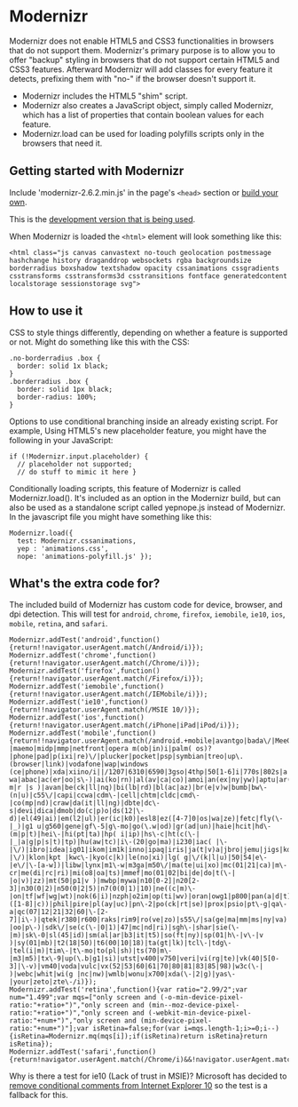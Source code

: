 Modernizr
=====================
Modernizr does not enable HTML5 and CSS3 functionalities in browsers that do not support them. Modernizr's primary purpose is to allow you to offer "backup" styling in browsers that do not support certain HTML5 and CSS3 features. Afterward Modernizr will add classes for every feature it detects, prefixing them with "no-" if the browser doesn't support it. 

* Modernizr includes the <a herf="http://remysharp.com/2009/01/07/html5-enabling-script/" target="_blank">HTML5 "shim" script</a>. 
* Modernizr also creates a JavaScript object, simply called Modernizr, which has a list of properties that contain boolean values for each feature.
* Modernizr.load can be used for loading polyfills scripts only in the browsers that need it.

## Getting started with Modernizr
Include 'modernizr-2.6.2.min.js' in the page's `<head>` section or <a href="http://modernizr.com/download/" target="_blank">build your own</a>.

This is the <a href="http://modernizr.com/download/#-fontface-backgroundsize-borderradius-boxshadow-opacity-rgba-textshadow-cssanimations-generatedcontent-cssgradients-csstransforms-csstransforms3d-csstransitions-canvas-canvastext-draganddrop-hashchange-history-input-inputtypes-localstorage-postmessage-sessionstorage-websockets-geolocation-svg-touch-printshiv-mq-cssclasses-addtest-prefixed-teststyles-testprop-testallprops-hasevent-prefixes-domprefixes-load" target="_blank">development version that is being used</a>.

When Modernizr is loaded the `<html>` element will look something like this:
```
<html class="js canvas canvastext no-touch geolocation postmessage hashchange history draganddrop websockets rgba backgroundsize borderradius boxshadow textshadow opacity cssanimations cssgradients csstransforms csstransforms3d csstransitions fontface generatedcontent localstorage sessionstorage svg">
```

## How to use it
CSS to style things differently, depending on whether a feature is supported or not. Might do something like this with the CSS:
```
.no-borderradius .box {
  border: solid 1x black;
}
.borderradius .box {
  border: solid 1px black;
  border-radius: 100%;
} 
```

Options to use conditional branching inside an already existing script. For example, Using HTML5's new placeholder feature, you might have the following in your JavaScript:
```
if (!Modernizr.input.placeholder) {
  // placeholder not supported;
  // do stuff to mimic it here } 
```

Conditionally loading scripts, this feature of Modernizr is called Modernizr.load(). It's included as an option in the Modernizr build, but can also be used as a standalone script called yepnope.js instead of Modernizr. In the javascript file you might have something like this:
```
Modernizr.load({
  test: Modernizr.cssanimations,
  yep : 'animations.css',
  nope: 'animations-polyfill.js' }); 
```

## What's the extra code for?
The included build of Modernizr has custom code for device, browser, and dpi detection. This will test for  `android`, `chrome`, `firefox`, `iemobile`, `ie10`, `ios`, `mobile`, `retina`, and `safari`.
```
Modernizr.addTest('android',function(){return!!navigator.userAgent.match(/Android/i)});
Modernizr.addTest('chrome',function(){return!!navigator.userAgent.match(/Chrome/i)});
Modernizr.addTest('firefox',function(){return!!navigator.userAgent.match(/Firefox/i)});
Modernizr.addTest('iemobile',function(){return!!navigator.userAgent.match(/IEMobile/i)});
Modernizr.addTest('ie10',function(){return!!navigator.userAgent.match(/MSIE 10/)});
Modernizr.addTest('ios',function(){return!!navigator.userAgent.match(/iPhone|iPad|iPod/i)});
Modernizr.addTest('mobile',function(){return!!navigator.userAgent.match(/android.+mobile|avantgo|bada\/|MeeGo|NokiaN9|blackberry|BlackBerry|blazer|compal|elaine|fennec|hiptop|iemobile|ip(hone|od)|iris|kindle|lge |maemo|midp|mmp|netfront|opera m(ob|in)i|palm( os)?|phone|pad|p(ixi|re)\/|plucker|pocket|psp|symbian|treo|up\.(browser|link)|vodafone|wap|windows (ce|phone)|xda|xiino/i||/1207|6310|6590|3gso|4thp|50[1-6]i|770s|802s|a wa|abac|ac(er|oo|s\-)|ai(ko|rn)|al(av|ca|co)|amoi|an(ex|ny|yw)|aptu|ar(ch|go)|as(te|us)|attw|au(di|\-m|r |s )|avan|be(ck|ll|nq)|bi(lb|rd)|bl(ac|az)|br(e|v)w|bumb|bw\-(n|u)|c55\/|capi|ccwa|cdm\-|cell|chtm|cldc|cmd\-|co(mp|nd)|craw|da(it|ll|ng)|dbte|dc\-s|devi|dica|dmob|do(c|p)o|ds(12|\-d)|el(49|ai)|em(l2|ul)|er(ic|k0)|esl8|ez([4-7]0|os|wa|ze)|fetc|fly(\-|_)|g1 u|g560|gene|gf\-5|g\-mo|go(\.w|od)|gr(ad|un)|haie|hcit|hd\-(m|p|t)|hei\-|hi(pt|ta)|hp( i|ip)|hs\-c|ht(c(\-| |_|a|g|p|s|t)|tp)|hu(aw|tc)|i\-(20|go|ma)|i230|iac( |\-|\/)|ibro|idea|ig01|ikom|im1k|inno|ipaq|iris|ja(t|v)a|jbro|jemu|jigs|kddi|keji|kgt( |\/)|klon|kpt |kwc\-|kyo(c|k)|le(no|xi)|lg( g|\/(k|l|u)|50|54|e\-|e\/|\-[a-w])|libw|lynx|m1\-w|m3ga|m50\/|ma(te|ui|xo)|mc(01|21|ca)|m\-cr|me(di|rc|ri)|mi(o8|oa|ts)|mmef|mo(01|02|bi|de|do|t(\-| |o|v)|zz)|mt(50|p1|v )|mwbp|mywa|n10[0-2]|n20[2-3]|n30(0|2)|n50(0|2|5)|n7(0(0|1)|10)|ne((c|m)\-|on|tf|wf|wg|wt)|nok(6|i)|nzph|o2im|op(ti|wv)|oran|owg1|p800|pan(a|d|t)|pdxg|pg(13|\-([1-8]|c))|phil|pire|pl(ay|uc)|pn\-2|po(ck|rt|se)|prox|psio|pt\-g|qa\-a|qc(07|12|21|32|60|\-[2-7]|i\-)|qtek|r380|r600|raks|rim9|ro(ve|zo)|s55\/|sa(ge|ma|mm|ms|ny|va)|sc(01|h\-|oo|p\-)|sdk\/|se(c(\-|0|1)|47|mc|nd|ri)|sgh\-|shar|sie(\-|m)|sk\-0|sl(45|id)|sm(al|ar|b3|it|t5)|so(ft|ny)|sp(01|h\-|v\-|v )|sy(01|mb)|t2(18|50)|t6(00|10|18)|ta(gt|lk)|tcl\-|tdg\-|tel(i|m)|tim\-|t\-mo|to(pl|sh)|ts(70|m\-|m3|m5)|tx\-9|up(\.b|g1|si)|utst|v400|v750|veri|vi(rg|te)|vk(40|5[0-3]|\-v)|vm40|voda|vulc|vx(52|53|60|61|70|80|81|83|85|98)|w3c(\-| )|webc|whit|wi(g |nc|nw)|wmlb|wonu|x700|xda(\-|2|g)|yas\-|your|zeto|zte\-/i)});
Modernizr.addTest('retina',function(){var ratio="2.99/2";var num="1.499";var mqs=["only screen and (-o-min-device-pixel-ratio:"+ratio+")","only screen and (min--moz-device-pixel-ratio:"+ratio+")","only screen and (-webkit-min-device-pixel-ratio:"+num+")","only screen and (min-device-pixel-ratio:"+num+")"];var isRetina=false;for(var i=mqs.length-1;i>=0;i--){isRetina=Modernizr.mq(mqs[i]);if(isRetina)return isRetina}return isRetina});
Modernizr.addTest('safari',function(){return!navigator.userAgent.match(/Chrome/i)&&!navigator.userAgent.match(/iPhone|iPad|iPod/i)&&!!navigator.userAgent.match(/Safari/i)});
```

Why is there a test for ie10 (Lack of trust in MSIE)?
Microsoft has decided to <a href="http://www.sitepoint.com/microsoft-drop-ie10-conditional-comments/" target="_blank">remove conditional comments from Internet Explorer 10</a> so the test is a fallback for this.
